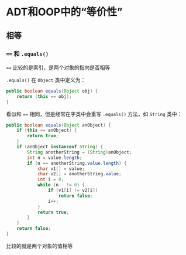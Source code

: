 # ADT和OOP中的“等价性”

## 相等

### `==` 和 `.equals()`

`==` 比较的是索引，是两个对象的指向是否相等

`.equals()` 在 `Object` 类中定义为：

```java
public boolean equals(Object obj) {
    return (this == obj);
}
```

看似和 `==` 相同，但是经常在字类中会重写 `.equals()` 方法，如 `String` 类中：

```java
public boolean equals(Object anObject) {
    if (this == anObject) {
        return true;
    }
    if (anObject instanceof String) {
        String anotherString = (String)anObject;
        int n = value.length;
        if (n == anotherString.value.length) {
            char v1[] = value;
            char v2[] = anotherString.value;
            int i = 0;
            while (n-- != 0) {
                if (v1[i] != v2[i])
                    return false;
                i++;
            }
            return true;
        }
    }
    return false;
}
```

比较的就是两个对象的值相等